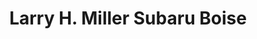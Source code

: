 ---
title: "Larry H. Miller Subaru Boise"
url: /boise/larry-h-miller-subaru-boise/
shop: Autohaus
---